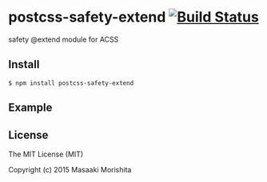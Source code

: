 # postcss-safety-extend [![Build Status](https://travis-ci.org/morishitter/postcss-safety-extend.svg)](https://travis-ci.org/morishitter/postcss-safety-extend)

safety @extend module for ACSS

## Install

```shell
$ npm install postcss-safety-extend
```

## Example

## License

The MIT License (MIT)

Copyright (c) 2015 Masaaki Morishita
